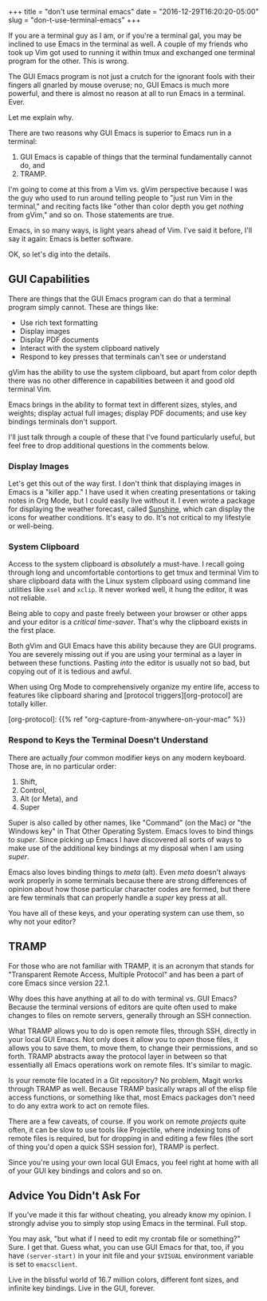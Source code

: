 +++
title = "don't use terminal emacs"
date = "2016-12-29T16:20:20-05:00"
slug = "don-t-use-terminal-emacs"
+++

If you are a terminal guy as I am, or if you're a terminal gal, you may be
inclined to use Emacs in the terminal as well. A couple of my friends who took
up Vim got used to running it within tmux and exchanged one terminal program for
the other. This is wrong.

The GUI Emacs program is not just a crutch for the ignorant fools with their
fingers all gnarled by mouse overuse; no, GUI Emacs is much more powerful, and
there is almost no reason at all to run Emacs in a terminal. Ever.

Let me explain why.<!--more-->

There are two reasons why GUI Emacs is superior to Emacs run in a terminal:

1. GUI Emacs is capable of things that the terminal fundamentally cannot do, and
2. TRAMP.

I'm going to come at this from a Vim vs. gVim perspective because I was the guy
who used to run around telling people to "just run Vim in the terminal," and
reciting facts like "other than color depth you get *nothing* from gVim," and so
on. Those statements are true.

Emacs, in so many ways, is light years ahead of Vim. I've said it before, I'll
say it again: Emacs is better software.

OK, so let's dig into the details.

## GUI Capabilities ##

There are things that the GUI Emacs program can do that a terminal program
simply cannot. These are things like:

* Use rich text formatting
* Display images
* Display PDF documents
* Interact with the system clipboard natively
* Respond to key presses that terminals can't see or understand

gVim has the ability to use the system clipboard, but apart from color depth
there was no other difference in capabilities between it and good old terminal
Vim.

Emacs brings in the ability to format text in different sizes, styles, and
weights; display actual full images; display PDF documents; and use key bindings
terminals don't support.

I'll just talk through a couple of these that I've found particularly useful,
but feel free to drop additional questions in the comments below.

### Display Images ###

Let's get this out of the way first. I don't think that displaying images in
Emacs is a "killer app." I have used it when creating presentations or taking
notes in Org Mode, but I could easily live without it. I even wrote a package
for displaying the weather forecast, called [Sunshine][ss], which can display
the icons for weather conditions. It's easy to do. It's not critical to my
lifestyle or well-being.

[ss]: https://github.com/aaronbieber/sunshine.el

### System Clipboard ###

Access to the system clipboard is *absolutely* a must-have. I recall going
through long and uncomfortable contortions to get tmux and terminal Vim to share
clipboard data with the Linux system clipboard using command line utilities like
`xsel` and `xclip`. It never worked well, it hung the editor, it was not
reliable.

Being able to copy and paste freely between your browser or other apps and your
editor is a *critical time-saver*. That's why the clipboard exists in the first
place.

Both gVim and GUI Emacs have this ability because they are GUI programs. You are
severely missing out if you are using your terminal as a layer in between these
functions. Pasting *into* the editor is usually not so bad, but copying out of
it is tedious and awful.

When using Org Mode to comprehensively organize my entire life, access to
features like clipboard sharing and [protocol triggers][org-protocol] are
totally killer.

[org-protocol]: {{% ref "org-capture-from-anywhere-on-your-mac" %}}

### Respond to Keys the Terminal Doesn't Understand ###

There are actually *four* common modifier keys on any modern keyboard. Those
are, in no particular order:

1. Shift,
2. Control,
3. Alt (or Meta), and
4. Super

Super is also called by other names, like "Command" (on the Mac) or "the Windows
key" in That Other Operating System. Emacs loves to bind things to
*super*. Since picking up Emacs I have discovered all sorts of ways to make use
of the additional key bindings at my disposal when I am using *super*.

Emacs also loves binding things to *meta* (alt). Even *meta* doesn't always work
properly in some terminals because there are strong differences of opinion about
how those particular character codes are formed, but there are few terminals
that can properly handle a *super* key press at all.

You have all of these keys, and your operating system can use them, so why not
your editor?

## TRAMP ##

For those who are not familiar with TRAMP, it is an acronym that stands for
"Transparent Remote Access, Multiple Protocol" and has been a part of core Emacs
since version 22.1.

Why does this have anything at all to do with terminal vs. GUI Emacs? Because
the terminal versions of editors are quite often used to make changes to files
on remote servers, generally through an SSH connection.

What TRAMP allows you to do is open remote files, through SSH, directly in your
local GUI Emacs. Not only does it allow you to *open* those files, it allows you
to save them, to move them, to change their permissions, and so forth. TRAMP
abstracts away the protocol layer in between so that essentially all Emacs
operations work on remote files. It's similar to magic.

Is your remote file located in a Git repository? No problem, Magit works through
TRAMP as well. Because TRAMP basically wraps all of the elisp file access
functions, or something like that, most Emacs packages don't need to do any
extra work to act on remote files.

There are a few caveats, of course. If you work on remote *projects* quite
often, it can be slow to use tools like Projectile, where indexing tons of
remote files is required, but for dropping in and editing a few files (the sort
of thing you'd open a quick SSH session for), TRAMP is perfect.

Since you're using your own local GUI Emacs, you feel right at home with all of
your GUI key bindings and colors and so on.

## Advice You Didn't Ask For ##

If you've made it this far without cheating, you already know my opinion. I
strongly advise you to simply stop using Emacs in the terminal. Full stop.

You may ask, "but what if I need to edit my crontab file or something?" Sure. I
get that. Guess what, you can use GUI Emacs for that, too, if you have
`(server-start)` in your init file and your `$VISUAL` environment variable is
set to `emacsclient`.

Live in the blissful world of 16.7 million colors, different font sizes, and
infinite key bindings. Live in the GUI, forever.
